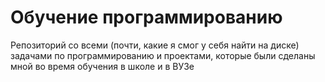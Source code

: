 # Обучение программированию
Репозиторий со всеми (почти, какие я смог у себя найти на диске) задачами по программированию и проектами, которые были сделаны мной во время обучения в школе и в ВУЗе
